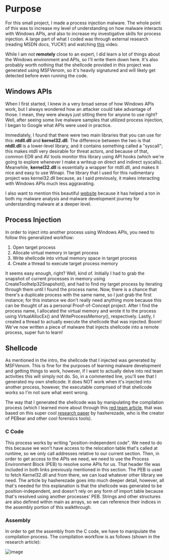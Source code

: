 # Purpose

For this small project, I made a process injection malware. The whole point of this was to increase my level of understanding on how malware interacts with Windows APIs, and also to increase my investigative skills for process injection. A large part of what I coded was through external research (reading MSDN docs, YUCK!) and watching [this](https://www.youtube.com/watch?v=A6EKDAKBXPs) video. 

While I am not **remotely** close to an expert, I did learn a lot of things about the Windows environment and APIs, so I'll write them down here. It's also probably worth nothing that the shellcode provided in this project was generated using MSFVenom, so it's heavily signatured and will likely get detected before even running the code. 

## Windows APIs

When I first started, I knew in a very broad sense of how Windows APIs work, but I always wondered how an attacker could take advantage of those. I mean, they were always just sitting there for anyone to use right? Well, after seeing some live malware samples that utilized process injection, I began to Google what APIs were used in practice. 

Immediately, I found that there were two main libraries that you can use for this: **ntdll.dll** and **kernel32.dll**. The difference between the two is that **ntdll.dll** is a lower-level library, and it contains something called a "syscall"; this makes ntdll very desirable for threat actors, and because of that, common EDR and AV tools monitor this library using API hooks (which we're going to explore whenever I make a writeup on direct and indirect syscalls). Meanwhile, **kernel32.dll** is essentially a wrapper for ntdll.dll, and makes it nice and easy to use Winapi. The library that I used for this rudimentary project was kernel32.dll because, as I said previously, it makes interacting with Windows APIs much less aggravating. 

I also want to mention this beautiful [website](https://malapi.io/) because it has helped a ton in both my malware analysis and malware development journey for understanding malware at a deeper level.

## Process Injection

In order to inject into another process using Windows APIs, you need to follow this generalized workflow: 

1. Open target process
2. Allocate virtual memory in target process
3. Write shellcode into virtual memory space in target process
4. Create a thread to execute target process memory

It seems easy enough, right? Well, kind of. Initially I had to grab the snapshot of current processes in memory using CreateToolhelp32Snapshot(), and had to find my target process by iterating through them until I found the process name. Now, there is a chance that there's a duplicate process with the same name, so I just grab the first instance; for this instance we don't really need anything more because this can be thought of as a personal Proof-of-Concept project. After I find the process name, I allocated the virtual memory and wrote it to the process using VirtualAllocEx() and WriteProcessMemory(), respectively. Lastly, I created a thread to actually execute the shellcode that was injected. Boom! We've now written a piece of malware that injects shellcode into a remote process, super fun to learn! 

## Shellcode

As mentioned in the intro, the shellcode that I injected was generated by MSFVenom. This is fine for the purposes of learning malware development and getting things to work, however, if I want to actually delve into red team activities this will simply not do. So, in a commented line, you'll see that I generated my own shellcode. It does NOT work when it's injected into another process, however, the executable comprised of that shellcode works so I'm not sure what went wrong. 

The way that I generated the shellcode was by manipulating the compilation process (which I learned more about through this [red team article](https://www.ired.team/offensive-security/code-injection-process-injection/writing-and-compiling-shellcode-in-c), that was based on this super cool [research paper](https://github.com/vxunderground/VXUG-Papers/blob/main/From%20a%20C%20project%20through%20assembly%20to%20shellcode.pdf) by hasherezade, who is the creator of PEBear and other cool forensics tools). 

### C Code

This process works by writing "position-independent code". We need to do this because we won't have access to the relocation table that's called at runtime, so we only call addresses relative to our current section. Then, in order to get access to the APIs we need, we need to use the Process Environment Block (PEB) to resolve some APIs for us. That header file was included in both links previously mentioned in this section. The PEB is used to fetch Kernel32.dll and from there, we can load whatever other lilbrary we need. The article by hasherezade goes into much deeper detail, however, all that's needed for this explanation is that the shellcode was generated to be position-independent, and doesn't rely on any form of import table because that's resolved using another processes' PEB. Strings and other structures are also defined within main as arrays, so we can reference their indices in the assembly portion of this walkthrough. 

### Assembly

In order to get the assembly from the C code, we have to manipulate the compilation process. The compilation workflow is as follows (shown in the research article): 

![image](https://github.com/user-attachments/assets/6c3e2f88-b8e7-4178-8171-43f17c1975d8)
